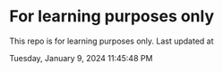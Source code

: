 # For learning purposes only
This repo is for learning purposes only.
Last updated at

Tuesday, January 9, 2024 11:45:48 PM

